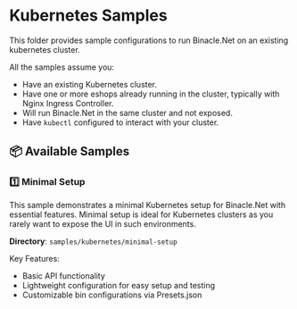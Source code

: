 # Kubernetes Samples
This folder provides sample configurations to run Binacle.Net on an existing kubernetes cluster.


All the samples assume you: 
- Have an existing Kubernetes cluster.
- Have one or more eshops already running in the cluster, typically with Nginx Ingress Controller.
- Will run Binacle.Net in the same cluster and not exposed.
- Have `kubectl` configured to interact with your cluster.

## 📦 Available Samples

### 1️⃣ Minimal Setup
This sample demonstrates a minimal Kubernetes setup for Binacle.Net with essential features.
Minimal setup is ideal for Kubernetes clusters as you rarely want to expose the UI in such environments.

**Directory**: `samples/kubernetes/minimal-setup`

Key Features:
- Basic API functionality
- Lightweight configuration for easy setup and testing
- Customizable bin configurations via Presets.json


